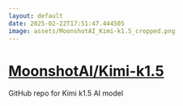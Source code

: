```yaml
---
layout: default
date: 2025-02-22T17:51:47.444505
image: assets/MoonshotAI_Kimi-k1.5_cropped.png
---
```


# [MoonshotAI/Kimi-k1.5](https://github.com/MoonshotAI/Kimi-k1.5)

GitHub repo for Kimi k1.5 AI model
